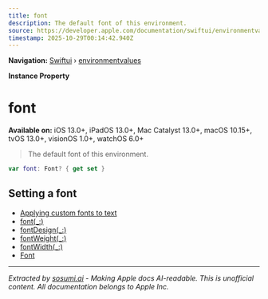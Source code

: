```yaml
---
title: font
description: The default font of this environment.
source: https://developer.apple.com/documentation/swiftui/environmentvalues/font
timestamp: 2025-10-29T00:14:42.940Z
---
```


**Navigation:** [Swiftui](/documentation/swiftui) › [environmentvalues](/documentation/swiftui/environmentvalues)

**Instance Property**

# font

**Available on:** iOS 13.0+, iPadOS 13.0+, Mac Catalyst 13.0+, macOS 10.15+, tvOS 13.0+, visionOS 1.0+, watchOS 6.0+

> The default font of this environment.

```swift
var font: Font? { get set }
```

## Setting a font

- [Applying custom fonts to text](/documentation/swiftui/applying-custom-fonts-to-text)
- [font(_:)](/documentation/swiftui/view/font(_:))
- [fontDesign(_:)](/documentation/swiftui/view/fontdesign(_:))
- [fontWeight(_:)](/documentation/swiftui/view/fontweight(_:))
- [fontWidth(_:)](/documentation/swiftui/view/fontwidth(_:))
- [Font](/documentation/swiftui/font)

---

*Extracted by [sosumi.ai](https://sosumi.ai) - Making Apple docs AI-readable.*
*This is unofficial content. All documentation belongs to Apple Inc.*
